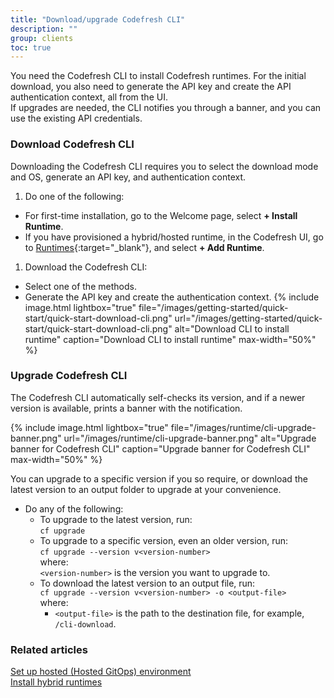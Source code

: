 ```yaml
---
title: "Download/upgrade Codefresh CLI"
description: ""
group: clients
toc: true
---
```


You need the Codefresh CLI to install Codefresh runtimes. For the initial download, you also need to generate the API key and create the API authentication context, all from the UI.  
If upgrades are needed, the CLI notifies you through a banner, and you can use the existing API credentials. 

### Download Codefresh CLI
Downloading the Codefresh CLI requires you to select the download mode and OS, generate an API key, and authentication context.
1. Do one of the following:
  * For first-time installation, go to the Welcome page, select **+ Install Runtime**.
  * If you have provisioned a hybrid/hosted runtime, in the Codefresh UI, go to [Runtimes](https://g.codefresh.io/2.0/account-settings/runtimes){:target="\_blank"}, and select **+ Add Runtime**.
1. Download the Codefresh CLI:
  * Select one of the methods. 
  * Generate the API key and create the authentication context. 
    {% include 
   image.html 
   lightbox="true" 
   file="/images/getting-started/quick-start/quick-start-download-cli.png" 
   url="/images/getting-started/quick-start/quick-start-download-cli.png" 
   alt="Download CLI to install runtime" 
   caption="Download CLI to install runtime"
   max-width="50%" 
   %} 

### Upgrade Codefresh CLI
The Codefresh CLI automatically self-checks its version, and if a newer version is available, prints a banner with the notification.  

 {% include
    image.html
  lightbox="true"
  file="/images/runtime/cli-upgrade-banner.png"
  url="/images/runtime/cli-upgrade-banner.png"
  alt="Upgrade banner for Codefresh CLI"
  caption="Upgrade banner for Codefresh CLI"
  max-width="50%"
  %}

You can upgrade to a specific version if you so require, or download the latest version to an output folder to upgrade at your convenience.


* Do any of the following:
  * To upgrade to the latest version, run:  
    `cf upgrade`
  * To upgrade to a specific version, even an older version, run:    
    `cf upgrade --version v<version-number>`  
    where:  
    `<version-number>` is the version you want to upgrade to.
  * To download the latest version to an output file, run:  
    `cf upgrade --version v<version-number> -o <output-file>`  
    where:   
    * `<output-file>` is the path to the destination file, for example, `/cli-download`.


### Related articles
[Set up hosted (Hosted GitOps) environment]({{site.baseurl}}/docs/runtime/hosted-runtime)  
[Install hybrid runtimes]({{site.baseurl}}/docs/runtime/installation)  
